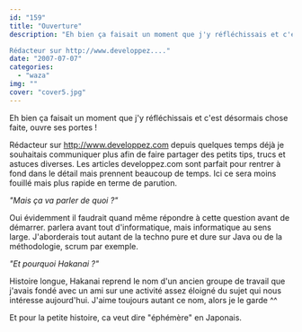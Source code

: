 ```yaml
---
id: "159"
title: "Ouverture"
description: "Eh bien ça faisait un moment que j'y réfléchissais et c'est désormais chose faite, <Hakanai/> ouvre ses portes !

Rédacteur sur http://www.developpez...."
date: "2007-07-07"
categories: 
  - "waza"
img: ""
cover: "cover5.jpg"
---
```


Eh bien ça faisait un moment que j'y réfléchissais et c'est désormais chose faite, <Hakanai/> ouvre ses portes !

Rédacteur sur http://www.developpez.com depuis quelques temps déjà je souhaitais communiquer plus afin de faire partager des petits tips, trucs et astuces diverses. Les articles developpez.com sont parfait pour rentrer à fond dans le détail mais prennent beaucoup de temps. Ici ce sera moins fouillé mais plus rapide en terme de parution.

_"Mais ça va parler de quoi ?"_

Oui évidemment il faudrait quand même répondre à cette question avant de démarrer. <Hakanai/> parlera avant tout d'informatique, mais informatique au sens large. J'aborderais tout autant de la techno pure et dure sur Java ou de la méthodologie, scrum par exemple.

_"Et pourquoi Hakanai ?"_

Histoire longue, Hakanai reprend le nom d'un ancien groupe de travail que j'avais fondé avec un ami sur une activité assez éloigné du sujet qui nous intéresse aujourd'hui. J'aime toujours autant ce nom, alors je le garde ^^

Et pour la petite histoire, ca veut dire "éphémère" en Japonais.
